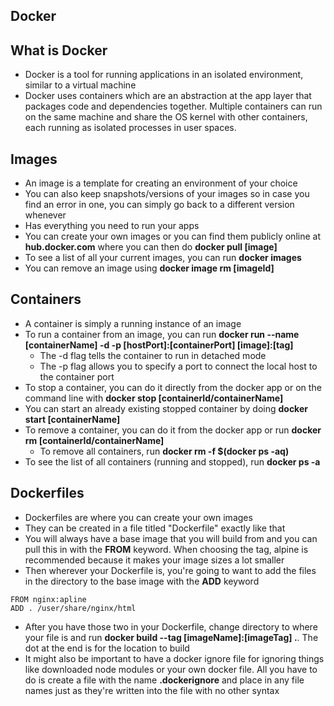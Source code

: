 ## Docker

## What is Docker

- Docker is a tool for running applications in an isolated environment, similar to a virtual machine
- Docker uses containers which are an abstraction at the app layer that packages code and dependencies together. Multiple containers can run on the same machine and share the OS kernel with other containers, each running as isolated processes in user spaces.

## Images

- An image is a template for creating an environment of your choice
- You can also keep snapshots/versions of your images so in case you find an error in one, you can simply go back to a different version whenever
- Has everything you need to run your apps
- You can create your own images or you can find them publicly online at **hub.docker.com** where you can then do **docker pull [image]**
- To see a list of all your current images, you can run **docker images**
- You can remove an image using **docker image rm [imageId]**

## Containers

- A container is simply a running instance of an image
- To run a container from an image, you can run **docker run --name [containerName] -d -p [hostPort]:[containerPort] [image]:[tag]**
  - The -d flag tells the container to run in detached mode
  - The -p flag allows you to specify a port to connect the local host to the container port
- To stop a container, you can do it directly from the docker app or on the command line with **docker stop [containerId/containerName]**
- You can start an already existing stopped container by doing **docker start [containerName]**
- To remove a container, you can do it from the docker app or run **docker rm [containerId/containerName]**
  - To remove all containers, run **docker rm -f $(docker ps -aq)**
- To see the list of all containers (running and stopped), run **docker ps -a**

## Dockerfiles

- Dockerfiles are where you can create your own images
- They can be created in a file titled "Dockerfile" exactly like that
- You will always have a base image that you will build from and you can pull this in with the **FROM** keyword. When choosing the tag, alpine is recommended because it makes your image sizes a lot smaller
- Then wherever your Dockerfile is, you're going to want to add the files in the directory to the base image with the **ADD** keyword
```
FROM nginx:apline
ADD . /user/share/nginx/html
``` 
- After you have those two in your Dockerfile, change directory to where your file is and run **docker build --tag [imageName]:[imageTag] .**. The dot at the end is for the location to build
- It might also be important to have a docker ignore file for ignoring things like downloaded node modules or your own docker file. All you have to do is create a file with the name **.dockerignore** and place in any file names just as they're written into the file with no other syntax




